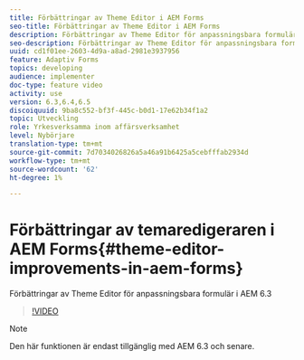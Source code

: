 ```yaml
---
title: Förbättringar av Theme Editor i AEM Forms
seo-title: Förbättringar av Theme Editor i AEM Forms
description: Förbättringar av Theme Editor för anpassningsbara formulär i AEM 6.3
seo-description: Förbättringar av Theme Editor för anpassningsbara formulär i AEM 6.3
uuid: cd1f01ee-2603-4d9a-a8ad-2981e3937956
feature: Adaptiv Forms
topics: developing
audience: implementer
doc-type: feature video
activity: use
version: 6.3,6.4,6.5
discoiquuid: 9ba8c552-bf3f-445c-b0d1-17e62b34f1a2
topic: Utveckling
role: Yrkesverksamma inom affärsverksamhet
level: Nybörjare
translation-type: tm+mt
source-git-commit: 7d7034026826a5a46a91b6425a5cebfffab2934d
workflow-type: tm+mt
source-wordcount: '62'
ht-degree: 1%

---
```



# Förbättringar av temaredigeraren i AEM Forms{#theme-editor-improvements-in-aem-forms}

Förbättringar av Theme Editor för anpassningsbara formulär i AEM 6.3

>[!VIDEO](https://video.tv.adobe.com/v/19497?quality=9&learn=on)

>[!NOTE]
>
>Den här funktionen är endast tillgänglig med AEM 6.3 och senare.

